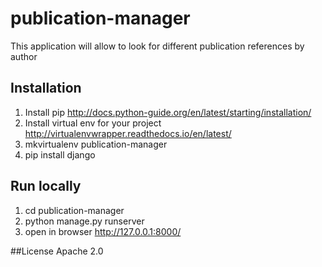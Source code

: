 # publication-manager
This application will allow to look for different publication references by author

## Installation

1. Install pip
http://docs.python-guide.org/en/latest/starting/installation/
2. Install virtual env for your project
http://virtualenvwrapper.readthedocs.io/en/latest/
3. mkvirtualenv publication-manager
4. pip install django

## Run locally
1. cd publication-manager
6. python manage.py runserver
7. open in browser http://127.0.0.1:8000/

##License 
Apache 2.0
